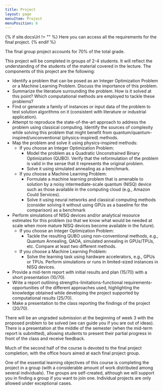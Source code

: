 ```yaml
---
title: Project
layout: page
menuItem: Project
menuPosition: 6
---
```

{% if site.docsUrl != "" %}
Here you can access all the requirements for the final project.
{% endif %}

<!-- **Homework Project:**  -->
The final group project accounts for 70% of the total grade.

 This project will be completed in groups of 2-4 students. It will reflect the understanding of the students of the material covered in the lecture. The components of this project are the following:
- Identify a problem that can be posed as an Integer Optimization Problem or a Machine Learning Problem. Discuss the importance of this problem.
- Summarize the literature surrounding the problem. How is it solved at this point? Which computational methods are employed to tackle these problems?
- Find or generate a family of instances or input data of the problem to test solution algorithms on it (consistent with literature or industrial application).
- Attempt to reproduce the state-of-the-art approach to address the problem using classical computing. Identify the sources of complexity while solving this problem that might benefit from quantum/quantum-inspired/unconventional (physics-inspired) methods.
-	Map the problem and solve it using physics-inspired methods:
    - If you choose an Integer Optimization Problem:
        - Model the problem as a Quadratic Unconstrained Binary Optimization (QUBO). Verify that the reformulation of the problem is valid in the sense that it represents the original problem.
        - Solve it using simulated annealing as a benchmark.
    - If you choose a Machine Learning Problem:
        - Formulate a machine learning problem that is amenable to solution by a noisy intermediate-scale quantum (NISQ) device such as those available in the computing cloud (e.g., Amazon Could Services).
        - Solve it using neural networks and classical computing methods (consider solving it without using GPUs as a baseline for the comparison) as a benchmark
- Perform simulations of NISQ devices and/or analytical resource estimates for this problem (so that we know what would be needed at scale when more mature NISQ devices become available in the future). 
    - If you choose an Integer Optimization Problem:
        - Tackle the resulting QUBO using non-conventional methods, e.g., Quantum Annealing, QAOA, simulated annealing in GPUs/TPUs, etc. Compare at least two different methods.
    - If you choose a Machine Learning Problem:
        - Solve the learning task using hardware accelerators, e.g., GPUs or TPUs. Perform simulations or runs in limited-sized instances in NISQ devices.
- Provide a mid-term report with initial results and plan (15/70) with a short presentation (10/70).
- Write a report outlining strengths-limitations-functional requirements-opportunities of the different approaches used, highlighting the knowledge obtained while developing the project supported by computational results (25/70).
- Make a presentation to the class reporting the findings of the project (20/70).

There will be an ungraded submission at the beginning of week 3 with the proposed problem to be solved (we can guide you if you are out of ideas). There is a presentation at the middle of the semester (when the mid-term report is submitted), allowing students to present their partial progress in front of the class and receive feedback.

Much of the second half of the course is devoted to the final project completion, with the office hours aimed at each final project group.

One of the essential learning objectives of this course is completing the project in a group (with a considerable amount of work distributed among several individuals). The groups are self-created, although we will support you in finding a group if you want to join one. Individual projects are only allowed under exceptional cases.



<!-- The final group project accounts for 70% of the total grade.
This project should reflect the understanding of the material covered in the course.

The components of this project are the following:
- Identify a problem that can be posed as an Integer Program. Discuss the importance of this problem.
- Solve instances of the identified problem using classical tools. Identify which are the sources of complexity while solving this problem.
- Model the problem as a Quadratic Unconstrained Binary Optimization (QUBO). Verify that the reformulation of the problem is valid in the sense that it represents the original problem.
- Solve the resulting QUBO using non-conventional methods, e.g., Quantum Annealing, QAOA, simulated annealing in GPUs/TPUs, etc. Compare at least two different methods.
- Implement the Graver Augmented Multiseed Algorithm (GAMA) to solve your problem. Evaluate the validity of your formulation for this algorithm and apply other decomposition algorithms if possible.
- Write a report outlining the different approaches used and highlighting the knowledge obtained while developing the project.
- Make a final presentation to the class reporting the findings of the project. -->


